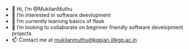 - 👋 Hi, I’m @MukilanMuthu
- 👀 I’m interested in software deevlopment
- 🌱 I’m currently learning basics of flask
- 💞️ I’m looking to collaborate on beginner friendly software development projects
- 📫 Contact me at mukilanmuthu@kgpian.iitkgp.ac.in

<!---
MukilanMuthu/MukilanMuthu is a ✨ special ✨ repository because its `README.md` (this file) appears on your GitHub profile.
You can click the Preview link to take a look at your changes.
--->
